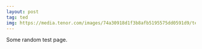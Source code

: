 ```yaml
---
layout: post
tag: ted
img: https://media.tenor.com/images/74a30918d1f3b8afb5195575dd0591d9/tenor.gif
---
```

Some random test page.